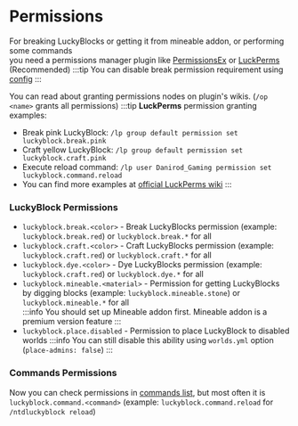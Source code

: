 # Permissions

For breaking LuckyBlocks or getting it from mineable addon, or performing some commands  
you need a permissions manager plugin like [PermissionsEx](https://dev.bukkit.org/projects/permissionsex)
or [LuckPerms](https://luckperms.net/download) (Recommended)
:::tip
You can disable break permission requirement using
[config](https://danirod12.github.io/ntd-wiki/docs/luckyblock/setup/config)
:::

You can read about granting permissions nodes on plugin's wikis. (`/op <name>` grants all permissions)
:::tip
**LuckPerms** permission granting examples:
* Break pink LuckyBlock: `/lp group default permission set luckyblock.break.pink`
* Craft yellow LuckyBlock: `/lp group default permission set luckyblock.craft.pink`
* Execute reload command: `/lp user Danirod_Gaming permission set luckyblock.command.reload`
* You can find more examples at [official LuckPerms wiki](https://luckperms.net/wiki/Permission-Commands)
:::

### LuckyBlock Permissions
* `luckyblock.break.<color>` - Break LuckyBlocks permission (example: `luckyblock.break.red`)
or `luckyblock.break.*` for all
* `luckyblock.craft.<color>` - Craft LuckyBlocks permission (example: `luckyblock.craft.red`)
or `luckyblock.craft.*` for all
* `luckyblock.dye.<color>` - Dye LuckyBlocks permission (example: `luckyblock.craft.red`)
or `luckyblock.dye.*` for all
* `luckyblock.mineable.<material>` - Permission for getting LuckyBlocks by digging blocks
(example: `luckyblock.mineable.stone`) or `luckyblock.mineable.*` for all  
:::info
You should set up Mineable addon first. Mineable addon is a premium version feature
:::
* `luckyblock.place.disabled` - Permission to place LuckyBlock to disabled worlds
:::info
You can still disable this ability using `worlds.yml` option (`place-admins: false`)
:::

### Commands Permissions
Now you can check permissions in [commands list](https://danirod12.github.io/ntd-wiki/docs/luckyblock/commands),
but most often it is `luckyblock.command.<command>` (example: `luckyblock.command.reload` for `/ntdluckyblock reload`)
